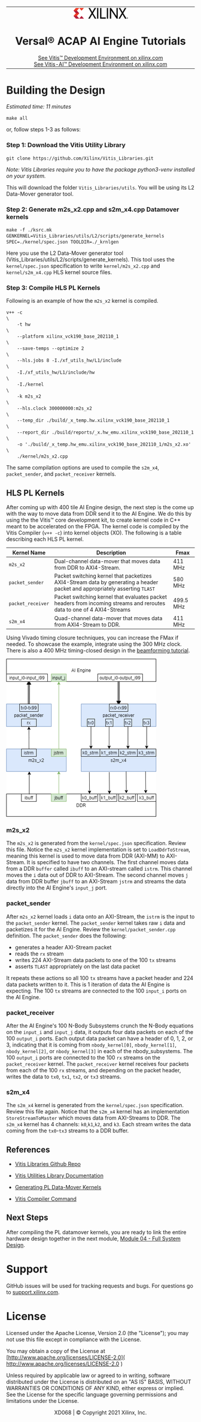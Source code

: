 ﻿<table class="sphinxhide" width="100%">
 <tr width="100%">
    <td align="center"><img src="https://raw.githubusercontent.com/Xilinx/Image-Collateral/main/xilinx-logo.png" width="30%"/><h1>Versal® ACAP AI Engine Tutorials</h1>
    <a href="https://www.xilinx.com/products/design-tools/vitis.html">See Vitis™ Development Environment on xilinx.com</br></a>
    <a href="https://www.xilinx.com/products/design-tools/vitis/vitis-ai.html">See Vitis-AI™ Development Environment on xilinx.com</a>
    </td>
 </tr>
</table>

# Building the Design

*Estimated time: 11 minutes*

```
make all
```
or, follow steps 1-3 as follows:

### Step 1: Download the Vitis Utility Library
```
git clone https://github.com/Xilinx/Vitis_Libraries.git
```
*Note: Vitis Libraries require you to have the package python3-venv installed on your system.*

This will download the folder `Vitis_Libraries/utils`. You will be using its L2 Data-Mover generator tool.

### Step 2: Generate m2s_x2.cpp and s2m_x4.cpp Datamover kernels

```
make -f ./ksrc.mk GENKERNEL=Vitis_Libraries/utils/L2/scripts/generate_kernels SPEC=./kernel/spec.json TOOLDIR=./_krnlgen
```
Here you use the L2 Data-Mover generator tool (Vitis_Libraries/utils/L2/scripts/generate_kernels). This tool uses the `kernel/spec.json` specification to write `kernel/m2s_x2.cpp` and `kernel/s2m_x4.cpp` HLS kernel source files.


### Step 3: Compile HLS PL Kernels
Following is an example of how the `m2s_x2` kernel is compiled.
```
v++ -c                                                                 \
    -t hw                                                              \
    --platform xilinx_vck190_base_202110_1                             \
    --save-temps --optimize 2                                          \
    --hls.jobs 8 -I./xf_utils_hw/L1/include                            \
    -I./xf_utils_hw/L1/include/hw                                      \
    -I./kernel                                                         \
    -k m2s_x2                                                          \
    --hls.clock 300000000:m2s_x2                                       \
    --temp_dir ./build/_x_temp.hw.xilinx_vck190_base_202110_1          \
    --report_dir ./build/reports/_x.hw_emu.xilinx_vck190_base_202110_1 \
    -o './build/_x_temp.hw_emu.xilinx_vck190_base_202110_1/m2s_x2.xo'  \
    ./kernel/m2s_x2.cpp                                                 
```
The same compilation options are used to compile the `s2m_x4`, `packet_sender`, and `packet_receiver` kernels.

## HLS PL Kernels

After coming up with 400 tile AI Engine design, the next step is the come up with the way to move data from DDR send it to the AI Engine. We do this by using the the Vitis™ core development kit, to create kernel code in C++ meant to be accelerated on the FPGA. The kernel code is compiled by the Vitis Compiler (`v++ -c`) into kernel objects (XO). The following is a table describing each HLS PL kernel.

|Kernel Name| Description| Fmax|
|---|---| ---|
|`m2s_x2`|Dual-channel data-mover that moves data from DDR to AXI4-Stream.|411 MHz|
|`packet_sender`|Packet switching kernel that packetizes AXI4-Stream data by generating a header packet and appropriately asserting `TLAST`|580 MHz|
|`packet_receiver`|Packet switching kernel that evaluates packet headers from incoming streams and reroutes data to one of 4 AXI4-Streams|499.5 MHz|
|`s2m_x4`|Quad-channel data-mover that moves data from AXI4-Stream to DDR.|411 MHz|

Using Vivado timing closure techniques, you can increase the FMax if needed. To showcase the example, integrate using the 300 MHz clock. There is also a 400 MHz timing-closed design in the [beamforming tutorial](https://github.com/Xilinx/Vitis-Tutorials/tree/master/AI_Engine_Development/Design_Tutorials/03-beamforming).

![alt text](images/pl_kernels_highlighted.PNG)

### m2s_x2

The `m2s_x2` is generated from the `kernel/spec.json` specification. Review this file. Notice the `m2s_x2` kernel implementation is set to `LoadDdrToStream`, meaning this kernel is used to move data from DDR (AXI-MM) to AXI-Stream. It is specified to have two channels. The first channel moves data from a DDR `buffer` called `ibuff` to an AXI-stream called `istrm`. This channel moves the `i` data out of DDR to AXI-Stream. The second channel moves `j` data from DDR buffer `jbuff` to an AXI-Stream `jstrm` and streams the data directly into the AI Engine's `input_j` port.  

### packet_sender

After `m2s_x2` kernel loads `i` data onto an AXI-Stream, the `istrm` is the input to the `packet_sender` kernel. The `packet_sender` kernel takes raw `i` data and packetizes it for the AI Engine. Review the `kernel/packet_sender.cpp` definition. The `packet_sender` does the following:

* generates a header AXI-Stream packet
* reads the `rx` stream
* writes 224 AXI-Stream data packets to one of the 100 `tx` streams
* asserts `TLAST` appropriately on the last data packet

It repeats these actions so all 100 `tx` streams have a packet header and 224 data packets written to it. This is 1 iteration of data the AI Engine is expecting. The 100 `tx` streams are connected to the 100 `input_i` ports on the AI Engine.

### packet_receiver

After the AI Engine's 100 N-Body Subsystems crunch the N-Body equations on the `input_i` and `input_j` data, it outputs four data packets on each of the 100 `output_i` ports. Each output data packet can have a header of 0, 1, 2, or 3, indicating that it is coming from `nbody_kernel[0]`,  `nbody_kernel[1]`, `nbody_kernel[2]`, or `nbody_kernel[3]` in each of the nbody_subsystems. The 100 `output_i` ports are connected to the 100 `rx` streams on the `packet_receiver` kernel. The `packet_receiver` kernel receives four packets from each of the 100 `rx` streams, and depending on the packet header, writes the data to `tx0`, `tx1`, `tx2`, or `tx3` streams.

### s2m_x4

The `s2m_x4` kernel is generated from the `kernel/spec.json` specification. Review this file again. Notice that the `s2m_x4` kernel has an implementation `StoreStreamToMaster` which moves data from AXI-Streams to DDR. The `s2m_x4` kernel has 4 channels: `k0`,`k1`,`k2`, and `k3`. Each stream writes the data coming from the `tx0`-`tx3` streams to a DDR buffer.  

## References

* [Vitis Libraries Github Repo](https://github.com/Xilinx/Vitis_Libraries)

* [Vitis Utilities Library Documentation](https://xilinx.github.io/Vitis_Libraries/utils/2021.1/index.html)

* [Generating PL Data-Mover Kernels](https://xilinx.github.io/Vitis_Libraries/utils/2021.1/datamover/kernel_gen_guide.html)

* [Vitis Compiler Command](https://docs.xilinx.com/r/en-US/ug1393-vitis-application-acceleration/Vitis-Compiler-Command)

## Next Steps

After compiling the PL datamover kernels, you are ready to link the entire hardware design together in the next module, [Module 04 - Full System Design](../Module_04_full_system_design).

# Support

GitHub issues will be used for tracking requests and bugs. For questions go to [support.xilinx.com](http://support.xilinx.com/).

# License

Licensed under the Apache License, Version 2.0 (the "License"); you may not use this file except in compliance with the License.

You may obtain a copy of the License at [http://www.apache.org/licenses/LICENSE-2.0]( http://www.apache.org/licenses/LICENSE-2.0 )


Unless required by applicable law or agreed to in writing, software distributed under the License is distributed on an "AS IS" BASIS, WITHOUT WARRANTIES OR CONDITIONS OF ANY KIND, either express or implied. See the License for the specific language governing permissions and limitations under the License.

<p align="center"> XD068 | &copy; Copyright 2021 Xilinx, Inc.</p>
